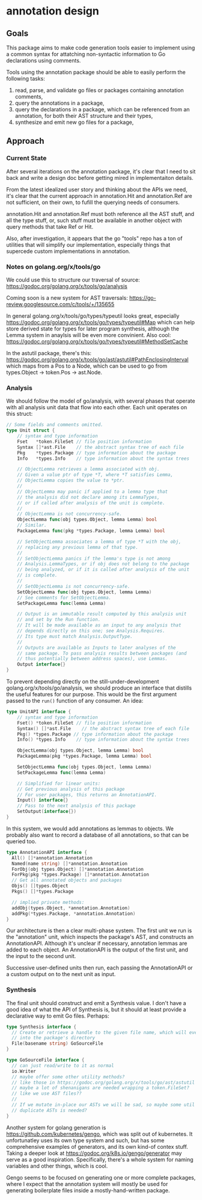 # annotation design

## Goals

This package aims to make code generation tools easier to implement using a
common syntax for attatching non-syntactic information to Go declarations using
comments.

Tools using the annotation package should be able to easily perform the
following tasks:

1. read, parse, and validate go files or packages containing annotation comments,
1. query the annotations in a package,
1. query the declarations in a package, which can be referenced from an annotation,
   for both their AST structure and their types,
1. synthesize and emit new go files for a package,

## Approach

### Current State

After several iterations on the annotation package, it's clear that I need to sit back and write a design doc before getting mired in implementaiton details.

From the latest idealized user story and thinking about the APIs we need, it's
clear that the current approach in annotation.Hit and annotation.Ref are not
sufficient, on their own, to fufill the querying needs of consumers.

annotation.Hit and annotation.Ref must both reference all the AST stuff,
and all the type stuff, or, such stuff must be available in another object
with query methods that take Ref or Hit.

Also, after investigation, it appears that the go "tools" repo has a ton of
utilities that will simplify our implementation, especially things that
supercede custom implementations in annotation.

### Notes on golang.org/x/tools/go

We could use this to structure our traversal of source:
https://godoc.org/golang.org/x/tools/go/analysis

Coming soon is a new system for AST traversals:
https://go-review.googlesource.com/c/tools/+/135655

In general golang.org/x/tools/go/types/typeutil looks
great, especially https://godoc.org/golang.org/x/tools/go/types/typeutil#Map
which can help store derived state for types for later
program synthesis, although the Lemma system in anaylsis will
be even more convinient.
Also cool: https://godoc.org/golang.org/x/tools/go/types/typeutil#MethodSetCache

In the astutil package, there's this:
https://godoc.org/golang.org/x/tools/go/ast/astutil#PathEnclosingInterval
which maps from a Pos to a Node, which can be used to go from types.Object ->
token.Pos -> ast.Node.

### Analysis

We should follow the model of go/analysis, with several phases that operate with all
analysis unit data that flow into each other. Each unit operates on this struct:

```go
// Some fields and comments omitted.
type Unit struct {
    // syntax and type information
    Fset   *token.FileSet // file position information
    Syntax []*ast.File    // the abstract syntax tree of each file
    Pkg    *types.Package // type information about the package
    Info   *types.Info    // type information about the syntax trees

    // ObjectLemma retrieves a lemma associated with obj.
    // Given a value ptr of type *T, where *T satisfies Lemma,
    // ObjectLemma copies the value to *ptr.
    //
    // ObjectLemma may panic if applied to a lemma type that
    // the analysis did not declare among its LemmaTypes,
    // or if called after analysis of the unit is complete.
    //
    // ObjectLemma is not concurrency-safe.
    ObjectLemma func(obj types.Object, lemma Lemma) bool
    // Similar.
    PackageLemma func(pkg *types.Package, lemma Lemma) bool

    // SetObjectLemma associates a lemma of type *T with the obj,
    // replacing any previous lemma of that type.
    //
    // SetObjectLemma panics if the lemma's type is not among
    // Analysis.LemmaTypes, or if obj does not belong to the package
    // being analyzed, or if it is called after analysis of the unit
    // is complete.
    //
    // SetObjectLemma is not concurrency-safe.
    SetObjectLemma func(obj types.Object, lemma Lemma)
    // See comments for SetObjectLemma.
    SetPackageLemma func(lemma Lemma)

    // Output is an immutable result computed by this analysis unit
    // and set by the Run function.
    // It will be made available as an input to any analysis that
    // depends directly on this one; see Analysis.Requires.
    // Its type must match Analysis.OutputType.
    //
    // Outputs are available as Inputs to later analyses of the
    // same package. To pass analysis results between packages (and
    // thus potentially between address spaces), use Lemmas.
    Output interface{}
}
```

To prevent depending directly on the still-under-development
golang.org/x/tools/go/analysis, we should produce an interface that distills
the useful features for our purpose. This would be the first argument passed to
the `run()` function of any consumer. An idea:

```go
type UnitAPI interface {
    // syntax and type information
    Fset() *token.FileSet // file position information
    Syntax() []*ast.File    // the abstract syntax tree of each file
    Pkg() *types.Package // type information about the package
    Info() *types.Info    // type information about the syntax trees

    ObjectLemma(obj types.Object, lemma Lemma) bool
    PackageLemma(pkg *types.Package, lemma Lemma) bool

    SetObjectLemma func(obj types.Object, lemma Lemma)
    SetPackageLemma func(lemma Lemma)

    // Simplified for linear units:
    // Get previous analysis of this package
    // For user packages, this returns an AnnotationAPI.
    Input() interface{}
    // Pass to the next analysis of this package
    SetOutput(interface{})
}
```

In this system, we would add annotations as lemmas to objects. We probably also want
to record a database of all annotations, so that can be queried too.

```go
type AnnotationAPI interface {
  All() []*annotation.Annotation
  Named(name string) []*annotation.Annotation
  ForObj(obj types.Object) []*annotation.Annotation
  ForPkg(pkg *types.Package) []*annotation.Annotation
  // Get all annotated objects and packages
  Objs() []types.Object
  Pkgs() []*types.Package

  // implied private methods:
  addObj(types.Object, *annotation.Annotation)
  addPkg(*types.Package, *annotation.Annotation)
}
```

Our architecture is then a clear multi-phase system. The first unit we run is
the "annotation" unit, which inspects the package's AST, and constructs an
AnnotationAPI. Although it's unclear if necessary, annotation lemmas are added
to each object. An AnnotationAPI is the output of the first unit, and the input
to the second unit.

Successive user-defined units then run, each passing the AnnotationAPI or a
custom output on to the next unit as input.

### Synthesis

The final unit should construct and emit a Synthesis value. I don't have a good
idea of what the API of Synthesis is, but it should at least provide a
declarative way to emit Go files. Perhaps:

```go
type Synthesis interface {
  // Create or retrieve a handle to the given file name, which will eventually be
  // into the package's directory
  File(basename string) GoSourceFile
}

type GoSourceFile interface {
  // can just read/write to it as normal
  io.Writer
  // maybe offer some other utility methods?
  // like those in https://godoc.org/golang.org/x/tools/go/ast/astutil
  // maybe a lot of shenanigans are needed wrapping a token.FileSet?
  // like we use AST files??
  //
  // If we mutate in-place our ASTs we will be sad, so maybe some util to
  // duplicate ASTs is needed?
}
```

Another system for golang generation is https://github.com/kubernetes/gengo,
which was split out of kubernetes. It unfortunatley uses its own type system
and such, but has some comprehensive examples of generators, and its own
kind-of contex stuff. Taking a deeper look at
https://godoc.org/k8s.io/gengo/generator may serve as a good inspiration.
Specifically, there's a whole system for naming variables and other things,
which is cool.

Gengo seems to be focused on generating one or more complete packages, where I
expect that the annotation system will mostly be used for generating
boilerplate files inside a mostly-hand-written package.

